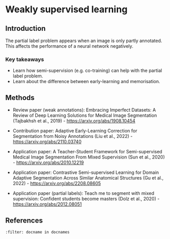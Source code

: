 # Weakly supervised learning

## Introduction

The partial label problem appears when an image is only partly annotated. This affects the performance of a neural network negatively.

### Key takeaways
* Learn how semi-supervision (e.g. co-training) can help with the partial label problem.
* Learn about the difference between early-learning and memorisation.



## Methods


* Review paper (weak annotations): Embracing Imperfect Datasets: A Review of Deep Learning Solutions for Medical Image Segmentation (Tajbakhsh et al., 2019) - https://arxiv.org/abs/1908.10454

* Contribution paper: Adaptive Early-Learning Correction for Segmentation from Noisy Annotations (Liu et al., 2022) - https://arxiv.org/abs/2110.03740

* Application paper: A Teacher-Student Framework for Semi-supervised Medical Image Segmentation From Mixed Supervision (Sun et al., 2020) - https://arxiv.org/abs/2010.12219

* Application paper: Contrastive Semi-supervised Learning for Domain Adaptive Segmentation Across Similar Anatomical Structures (Gu et al., 2022) - https://arxiv.org/abs/2208.08605

* Application paper (partial labels): Teach me to segment with mixed supervision: Confident students become masters (Dolz et al., 2020) - https://arxiv.org/abs/2012.08051
<!-- * A regularization-driven Mean Teacher model based on semi-supervised learning for medical image segmentation -->

## References
```{bibliography}
:filter: docname in docnames
```
